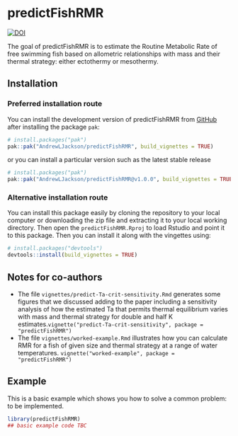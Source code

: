 
# predictFishRMR

<!-- badges: start -->
[![DOI](https://zenodo.org/badge/1008301182.svg)](https://doi.org/10.5281/zenodo.16409669)
<!-- badges: end -->

The goal of predictFishRMR is to estimate the Routine Metabolic Rate of free swimming fish based on allometric relationships with mass and their thermal strategy: either ectothermy or mesothermy. 


## Installation


### Preferred installation route

You can install the development version of predictFishRMR from [GitHub](https://github.com/AndrewLJackson/predictFishRMR) after installing the package `pak`:

``` r
# install.packages("pak")
pak::pak("AndrewLJackson/predictFishRMR", build_vignettes = TRUE)
```

or you can install a particular version such as the latest stable release

``` r
# install.packages("pak")
pak::pak("AndrewLJackson/predictFishRMR@v1.0.0", build_vignettes = TRUE)
```

### Alternative installation route

You can install this package easily by cloning the repository to your local computer or downloading the zip file and extracting it to your local working directory. Then open the `predictFishRMR.Rproj` to load Rstudio and point it to this package. Then you can install it along with the vingettes using:

``` r
# install.packages("devtools")
devtools::install(build_vignettes = TRUE)
```

## Notes for co-authors

+ The file `vignettes/predict-Ta-crit-sensitivity.Rmd` generates some figures that we discussed adding to the paper including a sensitivity analysis of how the estimated Ta that permits thermal equilibrium varies with mass and thermal strategy for double and half K estimates.`vignette("predict-Ta-crit-sensitivity", package = "predictFishRMR")`
+ The file `vignettes/worked-example.Rmd` illustrates how you can calculate RMR for a fish of given size and thermal strategy at a range of water temperatures. `vignette("worked-example", package = "predictFishRMR")`



## Example

This is a basic example which shows you how to solve a common problem: to be implemented. 

``` r
library(predictFishRMR)
## basic example code TBC
```

